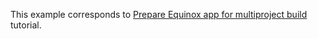 This example corresponds to [Prepare Equinox app for multiproject build](Prepare-Equinox-app-for-multiproject-build) tutorial.
